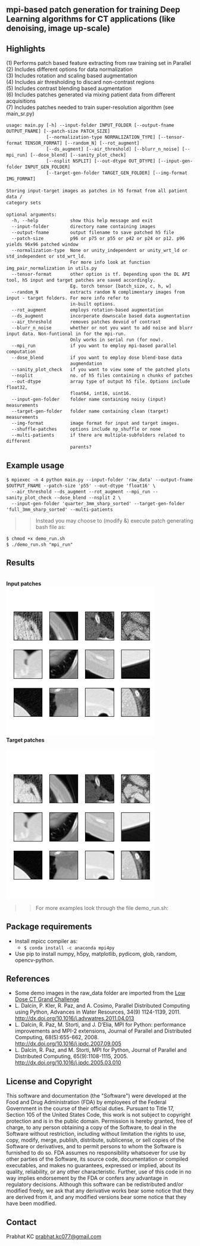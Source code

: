 ## mpi-based patch generation for training Deep Learning algorithms for CT applications (like denoising, image up-scale)

## Highlights

(1) Performs patch based feature extracting from raw training set in Parallel<br>
(2) Includes different options for data normalization<br>
(3) Includes rotation and scaling based augmentation<br>
(4) Includes air thresholding to discard non-contrast regions<br>
(5) Includes contrast blending based augmentation<br>
(6) Includes patches generated via mixing patient data from different acquisitions<br>
(7) Includes patches needed to train super-resolution algorithm (see main_sr.py)<br>

```
usage: main.py [-h] --input-folder INPUT_FOLDER [--output-fname OUTPUT_FNAME] [--patch-size PATCH_SIZE]
               [--normalization-type NORMALIZATION_TYPE] [--tensor-format TENSOR_FORMAT] [--random_N] [--rot_augment]
               [--ds_augment] [--air_threshold] [--blurr_n_noise] [--mpi_run] [--dose_blend] [--sanity_plot_check] 
               [--nsplit NSPLIT] [--out-dtype OUT_DTYPE] [--input-gen-folder INPUT_GEN_FOLDER]
               [--target-gen-folder TARGET_GEN_FOLDER] [--img-format IMG_FORMAT]

Storing input-target images as patches in h5 format from all patient data /
category sets

optional arguments:
  -h, --help            show this help message and exit
  --input-folder        directory name containing images
  --output-fname        output filename to save patched h5 file
  --patch-size          p96 or p75 or p55 or p42 or p24 or p12. p96 yields 96x96 patched window
  --normalization-type  None or unity_independent or unity_wrt_ld or std_independent or std_wrt_ld. 
                        For more info look at function img_pair_normalization in utils.py
  --tensor-format       other option is tf. Depending upon the DL API tool, h5 input and target patches are saved accordingly. 
                        Eg. torch tensor [batch_size, c, h, w]
  --random_N            extracts random N complimentary images from input - target folders. For more info refer to 
                        in-built options.
  --rot_augment         employs rotation-based augmentation
  --ds_augment          incorperate downscale based data augmentation
  --air_threshold       removes patches devoid of contrast
  --blurr_n_noise       whether or not you want to add noise and blurr input data. Non-funtional in for the mpi-run. 
                        Only works in serial run (for now).
  --mpi_run             if you want to employ mpi-based parallel computation
  --dose_blend          if you want to employ dose blend-base data
                        augmendation
  --sanity_plot_check   if you want to view some of the patched plots
  --nsplit              no. of h5 files containing n chunks of patches
  --out-dtype           array type of output h5 file. Options include float32,
                        float64, int16, uint16.
  --input-gen-folder    folder name containing noisy (input) measurements
  --target-gen-folder   folder name containing clean (target) measurements
  --img-format          image format for input and target images.
  --shuffle-patches     options include np_shuffle or none
  --multi-patients      if there are multiple-subfolders related to different
                        parents?
``` 

## Example usage

```
$ mpiexec -n 4 python main.py --input-folder 'raw_data' --output-fname $OUTPUT_FNAME --patch-size 'p55' --out-dtype 'float16' \
  --air_threshold --ds_augment --rot_augment --mpi_run --sanity_plot_check --dose_blend --nsplit 2 \
  --input-gen-folder 'quarter_3mm_sharp_sorted' --target-gen-folder 'full_3mm_sharp_sorted' --multi-patients
```
> > Instead you may choose to (modify &) execute patch generating bash file as:
```
$ chmod +x demo_run.sh
$ ./demo_run.sh "mpi_run"
```

## Results
<br>
<div figcaption align = "left"><b>Input patches</b></figcaption><br>
<img alt="img-name" src="/sanity_check/part_0/norm_None_patch_size_p55/lr_input_sub_img_rand_5748.png"><br>
<figcaption align = "left"><b>Target patches</b></figcaption><br>
<img alt="img-name" src="/sanity_check/part_0/norm_None_patch_size_p55/hr_input_sub_img_rand_5748.png"><br>
</div>

> > For more examples look through the file demo_run.sh:

## Package requirements
- Install mpicc compiler as:
  - `$ conda install -c anaconda mpi4py`<br>
- Use pip to install numpy, h5py, matplotlib, pydicom, glob, random, opencv-python.

## References
- Some demo images in the raw_data folder are imported from the [Low Dose CT Grand Challenge](https://www.aapm.org/GrandChallenge/LowDoseCT/)<br>
- L. Dalcin, P. Kler, R. Paz, and A. Cosimo, Parallel Distributed Computing using Python, Advances in Water Resources, 34(9) 1124-1139, 2011. http://dx.doi.org/10.1016/j.advwatres.2011.04.013
- L. Dalcin, R. Paz, M. Storti, and J. D’Elia, MPI for Python: performance improvements and MPI-2 extensions, Journal of Parallel and Distributed Computing, 68(5):655-662, 2008. http://dx.doi.org/10.1016/j.jpdc.2007.09.005
- L. Dalcin, R. Paz, and M. Storti, MPI for Python, Journal of Parallel and Distributed Computing, 65(9):1108-1115, 2005. http://dx.doi.org/10.1016/j.jpdc.2005.03.010

## License and Copyright
This software and documentation (the "Software") were developed at the Food and Drug Administration (FDA) by employees of the Federal Government in the course of their official duties. Pursuant to Title 17, Section 105 of the United States Code, this work is not subject to copyright protection and is in the public domain. Permission is hereby granted, free of charge, to any person obtaining a copy of the Software, to deal in the Software without restriction, including without limitation the rights to use, copy, modify, merge, publish, distribute, sublicense, or sell copies of the Software or derivatives, and to permit persons to whom the Software is furnished to do so. FDA assumes no responsibility whatsoever for use by other parties of the Software, its source code, documentation or compiled executables, and makes no guarantees, expressed or implied, about its quality, reliability, or any other characteristic. Further, use of this code in no way implies endorsement by the FDA or confers any advantage in regulatory decisions. Although this software can be redistributed and/or modified freely, we ask that any derivative works bear some notice that they are derived from it, and any modified versions bear some notice that they have been modified.

## Contact
Prabhat KC
prabhat.kc077@gmail.com
